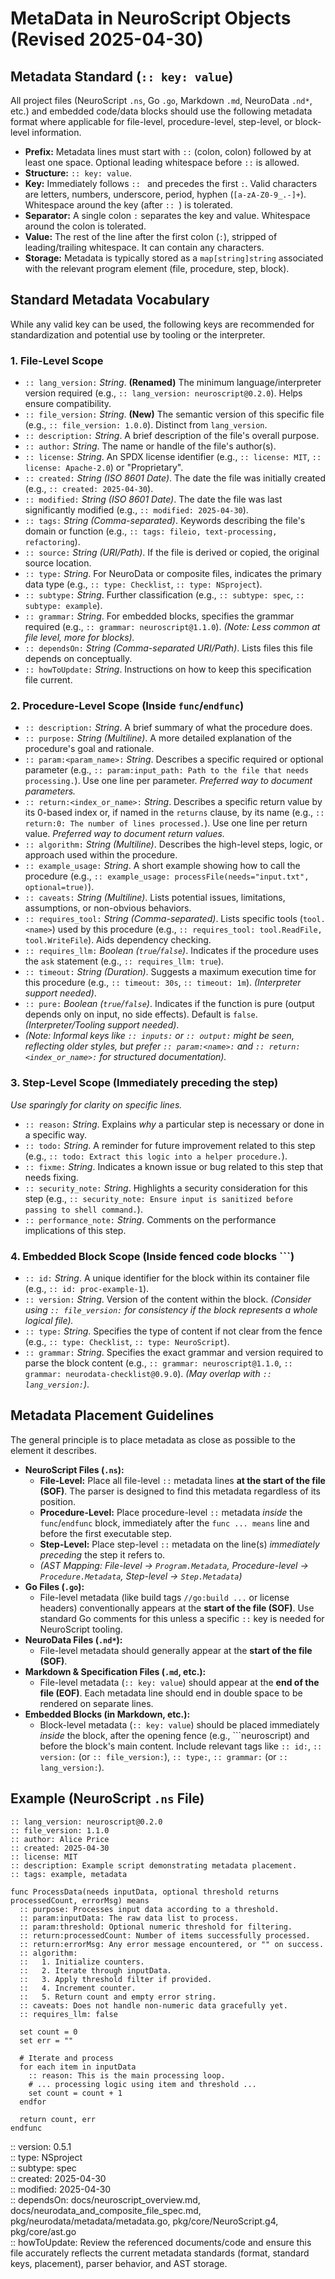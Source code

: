   # MetaData in NeuroScript Objects (Revised 2025-04-30)
 
 ## Metadata Standard (`:: key: value`)
 
 All project files (NeuroScript `.ns`, Go `.go`, Markdown `.md`, NeuroData `.nd*`, etc.) and embedded code/data blocks should use the following metadata format where applicable for file-level, procedure-level, step-level, or block-level information.
 
 * **Prefix:** Metadata lines must start with `::` (colon, colon) followed by at least one space. Optional leading whitespace before `::` is allowed.
 * **Structure:** `:: key: value`.
 * **Key:** Immediately follows `:: ` and precedes the first `:`. Valid characters are letters, numbers, underscore, period, hyphen (`[a-zA-Z0-9_.-]+`). Whitespace around the key (after `:: `) is tolerated.
 * **Separator:** A single colon `:` separates the key and value. Whitespace around the colon is tolerated.
 * **Value:** The rest of the line after the first colon (`:`), stripped of leading/trailing whitespace. It can contain any characters.
 * **Storage:** Metadata is typically stored as a `map[string]string` associated with the relevant program element (file, procedure, step, block).
 
 ## Standard Metadata Vocabulary
 
 While any valid key can be used, the following keys are recommended for standardization and potential use by tooling or the interpreter.
 
 ### 1. File-Level Scope 
 
 * `:: lang_version:` *String*. **(Renamed)** The minimum language/interpreter version required (e.g., `:: lang_version: neuroscript@0.2.0`). Helps ensure compatibility.
 * `:: file_version:` *String*. **(New)** The semantic version of this specific file (e.g., `:: file_version: 1.0.0`). Distinct from `lang_version`.
 * `:: description:` *String*. A brief description of the file's overall purpose.
 * `:: author:` *String*. The name or handle of the file's author(s).
 * `:: license:` *String*. An SPDX license identifier (e.g., `:: license: MIT`, `:: license: Apache-2.0`) or "Proprietary".
 * `:: created:` *String (ISO 8601 Date)*. The date the file was initially created (e.g., `:: created: 2025-04-30`).
 * `:: modified:` *String (ISO 8601 Date)*. The date the file was last significantly modified (e.g., `:: modified: 2025-04-30`).
 * `:: tags:` *String (Comma-separated)*. Keywords describing the file's domain or function (e.g., `:: tags: fileio, text-processing, refactoring`).
 * `:: source:` *String (URI/Path)*. If the file is derived or copied, the original source location.
 * `:: type:` *String*. For NeuroData or composite files, indicates the primary data type (e.g., `:: type: Checklist`, `:: type: NSproject`).
 * `:: subtype:` *String*. Further classification (e.g., `:: subtype: spec`, `:: subtype: example`).
 * `:: grammar:` *String*. For embedded blocks, specifies the grammar required (e.g., `:: grammar: neuroscript@1.1.0`). *(Note: Less common at file level, more for blocks).*
 * `:: dependsOn:` *String (Comma-separated URI/Path)*. Lists files this file depends on conceptually.
 * `:: howToUpdate:` *String*. Instructions on how to keep this specification file current.
 
 ### 2. Procedure-Level Scope (Inside `func`/`endfunc`)
 
 * `:: description:` *String*. A brief summary of what the procedure does.
 * `:: purpose:` *String (Multiline)*. A more detailed explanation of the procedure's goal and rationale.
 * `:: param:<param_name>:` *String*. Describes a specific required or optional parameter (e.g., `:: param:input_path: Path to the file that needs processing.`). Use one line per parameter. *Preferred way to document parameters.*
 * `:: return:<index_or_name>:` *String*. Describes a specific return value by its 0-based index or, if named in the `returns` clause, by its name (e.g., `:: return:0: The number of lines processed.`). Use one line per return value. *Preferred way to document return values.*
 * `:: algorithm:` *String (Multiline)*. Describes the high-level steps, logic, or approach used within the procedure.
 * `:: example_usage:` *String*. A short example showing how to call the procedure (e.g., `:: example_usage: processFile(needs="input.txt", optional=true)`).
 * `:: caveats:` *String (Multiline)*. Lists potential issues, limitations, assumptions, or non-obvious behaviors.
 * `:: requires_tool:` *String (Comma-separated)*. Lists specific tools (`tool.<name>`) used by this procedure (e.g., `:: requires_tool: tool.ReadFile, tool.WriteFile`). Aids dependency checking.
 * `:: requires_llm:` *Boolean (`true`/`false`)*. Indicates if the procedure uses the `ask` statement (e.g., `:: requires_llm: true`).
 * `:: timeout:` *String (Duration)*. Suggests a maximum execution time for this procedure (e.g., `:: timeout: 30s`, `:: timeout: 1m`). *(Interpreter support needed)*.
 * `:: pure:` *Boolean (`true`/`false`)*. Indicates if the function is pure (output depends only on input, no side effects). Default is `false`. *(Interpreter/Tooling support needed)*.
 * *(Note: Informal keys like `:: inputs:` or `:: output:` might be seen, reflecting older styles, but prefer `:: param:<name>:` and `:: return:<index_or_name>:` for structured documentation).*
 
 ### 3. Step-Level Scope (Immediately preceding the step)
 
 *Use sparingly for clarity on specific lines.*
 
 * `:: reason:` *String*. Explains *why* a particular step is necessary or done in a specific way.
 * `:: todo:` *String*. A reminder for future improvement related to this step (e.g., `:: todo: Extract this logic into a helper procedure.`).
 * `:: fixme:` *String*. Indicates a known issue or bug related to this step that needs fixing.
 * `:: security_note:` *String*. Highlights a security consideration for this step (e.g., `:: security_note: Ensure input is sanitized before passing to shell command.`).
 * `:: performance_note:` *String*. Comments on the performance implications of this step.
 
 ### 4. Embedded Block Scope (Inside fenced code blocks ```)
 
 * `:: id:` *String*. A unique identifier for the block within its container file (e.g., `:: id: proc-example-1`).
 * `:: version:` *String*. Version of the content within the block. *(Consider using `:: file_version:` for consistency if the block represents a whole logical file).*
 * `:: type:` *String*. Specifies the type of content if not clear from the fence (e.g., `:: type: Checklist`, `:: type: NeuroScript`).
 * `:: grammar:` *String*. Specifies the exact grammar and version required to parse the block content (e.g., `:: grammar: neuroscript@1.1.0`, `:: grammar: neurodata-checklist@0.9.0`). *(May overlap with `:: lang_version:`)*.
 
 ## Metadata Placement Guidelines
 
 The general principle is to place metadata as close as possible to the element it describes.
 
 * **NeuroScript Files (`.ns`):**
     * **File-Level:** Place all file-level `::` metadata lines **at the start of the file (SOF)**. The parser is designed to find this metadata regardless of its position.
     * **Procedure-Level:** Place procedure-level `::` metadata *inside* the `func`/`endfunc` block, immediately after the `func ... means` line and before the first executable step.
     * **Step-Level:** Place step-level `::` metadata on the line(s) *immediately preceding* the step it refers to.
     * *(AST Mapping: File-level -> `Program.Metadata`, Procedure-level -> `Procedure.Metadata`, Step-level -> `Step.Metadata`)*
 * **Go Files (`.go`):**
     * File-level metadata (like build tags `//go:build ...` or license headers) conventionally appears at the **start of the file (SOF)**. Use standard Go comments for this unless a specific `::` key is needed for NeuroScript tooling.
 * **NeuroData Files (`.nd*`):**
     * File-level metadata should generally appear at the **start of the file (SOF)**.
 * **Markdown & Specification Files (`.md`, etc.):**
     * File-level metadata (`:: key: value`) should appear at the **end of the file (EOF)**. Each metadata line should end in double space to be rendered on separate lines.
 * **Embedded Blocks (in Markdown, etc.):**
     * Block-level metadata (`:: key: value`) should be placed immediately *inside* the block, after the opening fence (e.g., ```neuroscript) and before the block's main content. Include relevant tags like `:: id:`, `:: version:` (or `:: file_version:`), `:: type:`, `:: grammar:` (or `:: lang_version:`).
 
 ## Example (NeuroScript `.ns` File)
 
 ```neuroscript
 :: lang_version: neuroscript@0.2.0
 :: file_version: 1.1.0 
 :: author: Alice Price
 :: created: 2025-04-30
 :: license: MIT
 :: description: Example script demonstrating metadata placement.
 :: tags: example, metadata

 func ProcessData(needs inputData, optional threshold returns processedCount, errorMsg) means
   :: purpose: Processes input data according to a threshold.
   :: param:inputData: The raw data list to process.
   :: param:threshold: Optional numeric threshold for filtering.
   :: return:processedCount: Number of items successfully processed.
   :: return:errorMsg: Any error message encountered, or "" on success.
   :: algorithm: 
   ::   1. Initialize counters.
   ::   2. Iterate through inputData.
   ::   3. Apply threshold filter if provided.
   ::   4. Increment counter.
   ::   5. Return count and empty error string.
   :: caveats: Does not handle non-numeric data gracefully yet.
   :: requires_llm: false
 
   set count = 0
   set err = "" 
   
   # Iterate and process
   for each item in inputData
     :: reason: This is the main processing loop.
     # ... processing logic using item and threshold ...
     set count = count + 1 
   endfor
   
   return count, err
 endfunc
 
 ```

 :: version: 0.5.1  
 :: type: NSproject  
 :: subtype: spec  
 :: created: 2025-04-30   
 :: modified: 2025-04-30   
 :: dependsOn: docs/neuroscript_overview.md, docs/neurodata_and_composite_file_spec.md, pkg/neurodata/metadata/metadata.go, pkg/core/NeuroScript.g4, pkg/core/ast.go  
 :: howToUpdate: Review the referenced documents/code and ensure this file accurately reflects the current metadata standards (format, standard keys, placement), parser behavior, and AST storage.  
